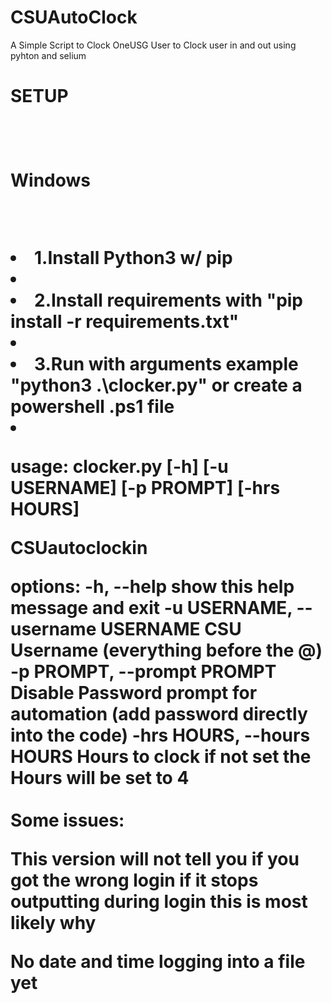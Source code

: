 # CSUAutoClock
 A Simple Script to Clock OneUSG User to Clock user in and out using pyhton and selium

<h1>SETUP<h1/><br/>
<p>Windows<p><br/>
<li>1.Install Python3 w/ pip <li/>
<li>2.Install requirements with "pip install -r requirements.txt"<li/>
<li>3.Run with arguments  example "python3 .\clocker.py" or create a powershell .ps1 file <li/>


usage: clocker.py [-h] [-u USERNAME] [-p PROMPT] [-hrs HOURS]

CSUautoclockin

options:
  -h, --help            show this help message and exit
  -u USERNAME, --username USERNAME
                        CSU Username (everything before the @)
  -p PROMPT, --prompt PROMPT
                        Disable Password prompt for automation (add password
                        directly into the code)
  -hrs HOURS, --hours HOURS
                        Hours to clock if not set the Hours will be set to 4
 <br/> <br/>Some issues: 

This version will not tell you if you got the wrong login if it stops outputting during login this is most likely why

No date and time logging  into a file yet 

